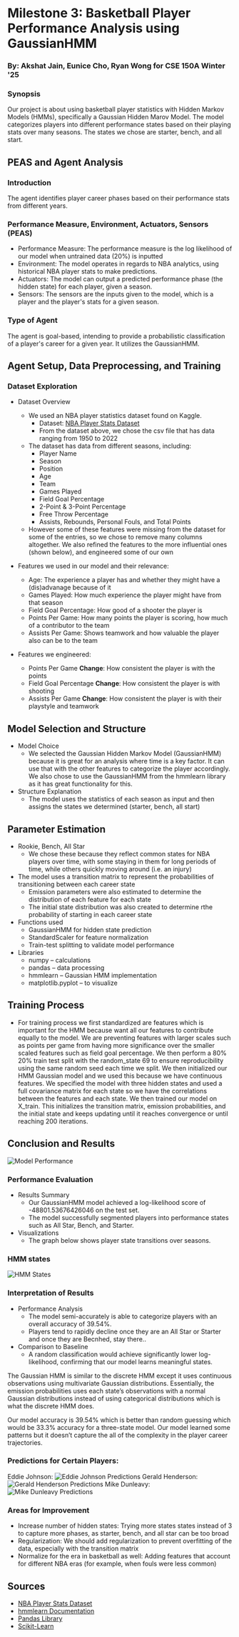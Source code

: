 # Milestone 3: Basketball Player Performance Analysis using GaussianHMM

### By: Akshat Jain, Eunice Cho, Ryan Wong for CSE 150A Winter '25

### Synopsis  
Our project is about using basketball player statistics with Hidden Markov Models (HMMs), specifically a Gaussian Hidden Marov Model. The model categorizes players into different performance states based on their playing stats over many seasons. The states we chose are starter, bench, and all start.

## PEAS and Agent Analysis

### Introduction  
The agent identifies player career phases based on their performance stats from different years.

### Performance Measure, Environment, Actuators, Sensors (PEAS)  
- Performance Measure: The performance measure is the log likelihood of our model when untrained data (20%) is inputted
- Environment: The model operates in regards to NBA analytics, using historical NBA player stats to make predictions.  
- Actuators: The model can output a predicted performance phase (the hidden state) for each player, given a season. 
- Sensors: The sensors are the inputs given to the model, which is a player and the player's stats for a given season.

### Type of Agent  
The agent is goal-based, intending to provide a probabilistic classification of a player's career for a given year. It utilizes the GaussianHMM.

## Agent Setup, Data Preprocessing, and Training

### Dataset Exploration  
- Dataset Overview  
  - We used an NBA player statistics dataset found on Kaggle.  
    - Dataset: [NBA Player Stats Dataset](https://www.kaggle.com/datasets/loganlauton/nba-players-and-team-data?select=NBA+Player+Stats(1950+-+2022).csv) 
    - From the dataset above, we chose the csv file that has data ranging from 1950 to 2022 
  - The dataset has data from different seasons, including:  
    - Player Name  
    - Season  
    - Position  
    - Age  
    - Team  
    - Games Played  
    - Field Goal Percentage  
    - 2-Point & 3-Point Percentage  
    - Free Throw Percentage  
    - Assists, Rebounds, Personal Fouls, and Total Points 
  - However some of these features were missing from the dataset for some of the entries, so we chose to remove many columns altogether. We also refined the features to the more influential ones (shown below), and engineered some of our own

- Features we used in our model and their relevance:
  - Age: The experience a player has and whether they might have a (dis)advanage because of it
  - Games Played: How much experience the player might have from that season
  - Field Goal Percentage: How good of a shooter the player is
  - Points Per Game: How many points the player is scoring, how much of a contributor to the team
  - Assists Per Game: Shows teamwork and how valuable the player also can be to the team
- Features we engineered:
  - Points Per Game **Change**: How consistent the player is with the points
  - Field Goal Percentage **Change**: How consistent the player is with shooting 
  - Assists Per Game **Change**: How consistent the player is with their playstyle and teamwork

## Model Selection and Structure  
- Model Choice  
  - We selected the Gaussian Hidden Markov Model (GaussianHMM) because it is great for an analysis where time is a key factor. It can use that with the other features to categorize the player accordingly. We also chose to use the GaussianHMM from the hmmlearn library as it has great functionality for this.
- Structure Explanation  
  - The model uses the statistics of each season as input and then assigns the states we determined (starter, bench, all start) 

## Parameter Estimation  
- Rookie, Bench, All Star
  - We chose these because they reflect common states for NBA players over time, with some staying in them for long periods of time, while others quickly moving around (i.e. an injury)
- The model uses a transition matrix to represent the probabilities of transitioning between each career state
  - Emission parameters were also estimated to determine the distribution of each feature for each state
  - The initial state distribution was also created to determine rthe probability of starting in each career state
- Functions used  
  - GaussianHMM for hidden state prediction  
  - StandardScaler for feature normalization  
  - Train-test splitting to validate model performance  
- Libraries  
  - numpy – calculations  
  - pandas – data processing  
  - hmmlearn – Gaussian HMM implementation  
  - matplotlib.pyplot – to visualize

## Training Process  
- For training process we first standardized are features which is important for the HMM because want all our features to contribute equally to the model. We are preventing features with larger scales such as points per game from having more significance over the smaller scaled features such as field goal percentage. We then perform a 80% 20% train test split with the random_state 69 to ensure reproducibility using the same random seed each time we split. We then initialized our HMM Gaussian model and we used this because we have continuous features. We specified the model with three hidden states and used a full covariance matrix for each state so we have the correlations between the features and each state. We then trained our model on X_train. This initializes the transition matrix, emission probabilities, and the initial state and keeps updating until it reaches convergence or until reaching 200 iterations. 

## Conclusion and Results  

![Model Performance](model_performance.png)
### Performance Evaluation  
- Results Summary  
  - Our GaussianHMM model achieved a log-likelihood score of -48801.53676426046 on the test set.  
  - The model successfully segmented players into performance states such as All Star, Bench, and Starter.  
- Visualizations  
  - The graph below shows player state transitions over seasons.  

### HMM states
![HMM States](hmm_states.png)

### Interpretation of Results  
- Performance Analysis  
  - The model semi-accurately is able to categorize players with an overall accuracy of 39.54%.
  - Players tend to rapidly decline once they are an All Star or Starter and once they are Becnhed, stay there..
- Comparison to Baseline  
  - A random classification would achieve significantly lower log-likelihood, confirming that our model learns meaningful states. 

The Gaussian HMM is similar to the discrete HMM except it uses continuous observations using multivariate Gaussian distributions. Essentially, the emission probabilities uses each state’s observations with a normal Gaussian distributions instead of using categorical distributions which is what the discrete HMM does. 

Our model accuracy is 39.54% which is better than random guessing which would be 33.3% accuracy for a three-state model. Our model learned some patterns but it doesn’t capture the all of the complexity in the player career trajectories. 

### Predictions for Certain Players:
Eddie Johnson:
![Eddie Johnson Predictions](career_trajectory_Eddie_Johnson.png)
Gerald Henderson:
![Gerald Henderson Predictions](career_trajectory_Gerald_Henderson.png)
Mike Dunleavy:
![Mike Dunleavy Predictions](career_trajectory_Mike_Dunleavy.png)

### Areas for Improvement  
- Increase number of hidden states: Trying more states states instead of 3 to capture more phases, as starter, bench, and all star can be too broad
- Regularization: We should add regularization to prevent overfitting of the data, especially with the transition matrix
- Normalize for the era in basketball as well: Adding features that account for different NBA eras (for example, when fouls were less common)

## Sources  
- [NBA Player Stats Dataset](https://www.kaggle.com/datasets/loganlauton/nba-players-and-team-data?select=NBA+Player+Stats(1950+-+2022).csv)  
- [hmmlearn Documentation](https://hmmlearn.readthedocs.io)  
- [Pandas Library](https://pandas.pydata.org/)  
- [Scikit-Learn](https://scikit-learn.org/)  

